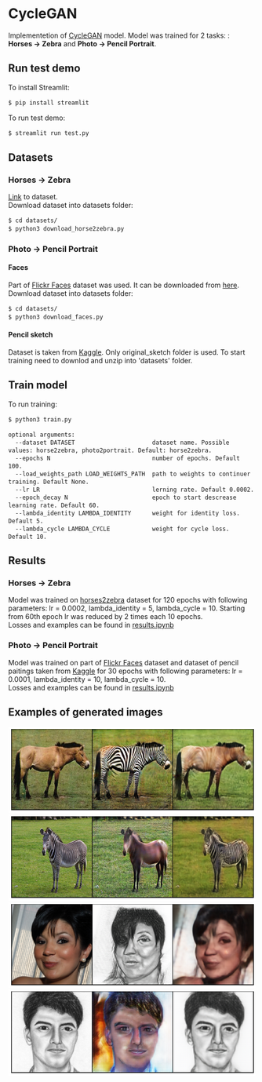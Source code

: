 # CycleGAN
Implementetion of [CycleGAN](https://arxiv.org/abs/1703.10593) model.
Model was trained for 2 tasks: : **Horses -> Zebra** and  **Photo -> Pencil Portrait**.
<br>

## Run test demo
To install Streamlit:
```bash
$ pip install streamlit
```
To run test demo:
```bash
$ streamlit run test.py
```

## Datasets
### Horses -> Zebra
[Link](https://people.eecs.berkeley.edu/~taesung_park/CycleGAN/datasets/horse2zebra.zip) to dataset.<br>
Download dataset into datasets folder:<br>
```bash
$ cd datasets/
$ python3 download_horse2zebra.py
```
### Photo -> Pencil Portrait
#### Faces
Part of [Flickr Faces](https://github.com/NVlabs/ffhq-dataset)  dataset was used. It can be downloaded from [here](https://drive.google.com/file/d/1KWPc4Pa7u2TWekUvNu9rTSO0U2eOlZA9/view?usp=sharing).<br>
Download dataset into datasets folder:<br>
```bash
$ cd datasets/
$ python3 download_faces.py
```
#### Pencil sketch
Dataset is taken from [Kaggle](https://www.kaggle.com/datasets/arbazkhan971/cuhk-face-sketch-database-cufs).  Only original_sketch folder is used. To start training need to downlod and unzip into 'datasets' folder.

## Train model
To run training:
```bash
$ python3 train.py
```
```text
optional arguments:
  --dataset DATASET                      dataset name. Possible values: horse2zebra, photo2portrait. Default: horse2zebra.
  --epochs N                             number of epochs. Default 100.
  --load_weights_path LOAD_WEIGHTS_PATH  path to weights to continuer training. Default None.
  --lr LR                                lerning rate. Default 0.0002.
  --epoch_decay N                        epoch to start descrease learning rate. Default 60.
  --lambda_identity LAMBDA_IDENTITY      weight for identity loss. Default 5.
  --lambda_cycle LAMBDA_CYCLE            weight for cycle loss. Default 10.
```

## Results
### Horses -> Zebra
Model was trained on [horses2zebra](https://people.eecs.berkeley.edu/~taesung_park/CycleGAN/datasets/) dataset for 120 epochs with following parameters: lr = 0.0002, lambda_identity = 5, lambda_cycle = 10. Starting from 60th epoch lr was reduced by 2 times each 10 epochs.<br>
Losses and examples can be found in [results.ipynb](results.ipynb)
### Photo -> Pencil Portrait
Model was trained on part of [Flickr Faces](https://github.com/NVlabs/ffhq-dataset)  dataset and dataset of pencil paitings taken from [Kaggle](https://www.kaggle.com/datasets/arbazkhan971/cuhk-face-sketch-database-cufs) for 30 epochs with following parameters: lr = 0.0001, lambda_identity = 10, lambda_cycle = 10.<br>
Losses and examples can be found in [results.ipynb](results.ipynb)

## Examples of generated images
<img src="examples/horse2zebra.png" title="horse2zebra"/><br>
<img src="examples/zebra2horse.png" title="zebra2horse"/><br>
<img src="examples/photo2portrait.png" title="photo2portrait"/><br>
<img src="examples/portrait2photo.png" title="portrait2photo"/><br>
